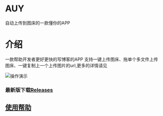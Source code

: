 # AUY
自动上传到图床的一款懂你的APP
# 介绍
一款帮助开发者更好更快的写博客的APP
支持一键上传图床、拖单个多文件上传图床、一键复制上一个上传图片的url,更多的详情请见

![操作演示](1.gif)

### 最新版下载[Releases](https://github.com/ifgyong/AUY/releases)
## [使用帮助](https://github.com/ifgyong/AUY/wiki)

